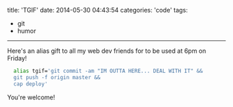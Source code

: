 title: 'TGIF'
date: 2014-05-30 04:43:54
categories: 'code'
tags:
- git
- humor
---

Here's an alias gift to all my web dev friends for to be used at 6pm on Friday!

``` bash
  alias tgif='git commit -am "IM OUTTA HERE... DEAL WITH IT" &&
  git push -f origin master &&
  cap deploy'
```
You're welcome!